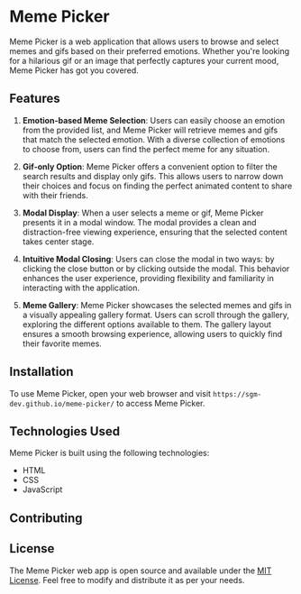 # Meme Picker

Meme Picker is a web application that allows users to browse and select memes and gifs based on their preferred emotions. Whether you're looking for a hilarious gif or an image that perfectly captures your current mood, Meme Picker has got you covered.

## Features

1. **Emotion-based Meme Selection**: Users can easily choose an emotion from the provided list, and Meme Picker will retrieve memes and gifs that match the selected emotion. With a diverse collection of emotions to choose from, users can find the perfect meme for any situation.

2. **Gif-only Option**: Meme Picker offers a convenient option to filter the search results and display only gifs. This allows users to narrow down their choices and focus on finding the perfect animated content to share with their friends.

3. **Modal Display**: When a user selects a meme or gif, Meme Picker presents it in a modal window. The modal provides a clean and distraction-free viewing experience, ensuring that the selected content takes center stage.

4. **Intuitive Modal Closing**: Users can close the modal in two ways: by clicking the close button or by clicking outside the modal. This behavior enhances the user experience, providing flexibility and familiarity in interacting with the application.

5. **Meme Gallery**: Meme Picker showcases the selected memes and gifs in a visually appealing gallery format. Users can scroll through the gallery, exploring the different options available to them. The gallery layout ensures a smooth browsing experience, allowing users to quickly find their favorite memes.

## Installation

To use Meme Picker, open your web browser and visit `https://sgm-dev.github.io/meme-picker/` to access Meme Picker.

## Technologies Used

Meme Picker is built using the following technologies:

- HTML
- CSS
- JavaScript

## Contributing

## License

The Meme Picker web app is open source and available under the [MIT License](https://opensource.org/licenses/MIT). Feel free to modify and distribute it as per your needs.
